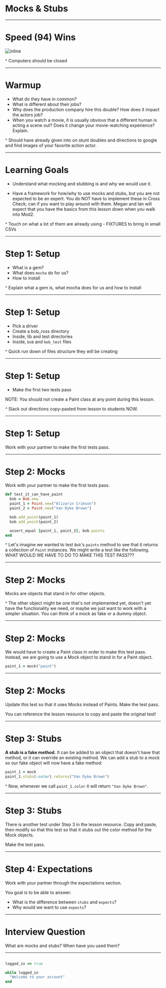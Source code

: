 # Mocks & Stubs

---
# Speed (94) Wins

![inline](https://i.pinimg.com/originals/eb/c8/ec/ebc8eca795d22a94231f0091def4ab73.jpg)

^ Computers should be closed

---

# Warmup

- What do they have in common?
- What is different about their jobs?
- Why does the production company hire this double? How does it impact the actors job?
- When you watch a movie, it is usually obvious that a different human is acting a scene out? Does it change your movie-watching experience? Explain.

^ Should have already given into on stunt doubles and directions to google and find images of your favorite action actor.

---

# Learning Goals

* Understand what mocking and stubbing is and why we would use it.

* Have a framework for how/why to use mocks and stubs, but you are not expected to be an expert. You do NOT have to implement these in Cross Check; can if you want to play around with them. Megan and Ian will expect that you have the basics from this lesson down when you walk into Mod2.

^ Touch on what a lot of them are already using - FIXTURES to bring in small CSVs

---


# Step 1: Setup

* What is a gem?
* What does `mocha` do for us?
* How to install

^ Explain what a gem is, what mocha does for us and how to install

---

# Step 1: Setup

* Pick a driver
* Create a bob_ross directory
* Inside, lib and test directories
* Inside, `bob` and `bob_test` files

^ Quick run down of files structure they will be creating

---

# Step 1: Setup

* Make the first two tests pass

NOTE: You should not create a Paint class at any point during this lesson.

^ Slack out directions copy-pasted from lesson to students NOW.

---

# Step 1: Setup

Work with your partner to make the first tests pass.

---

# Step 2: Mocks

Work with your partner to make the first tests pass.

```ruby
def test_it_can_have_paint
  bob = Bob.new
  paint_1 = Paint.new("Alizarin Crimson")
  paint_2 = Paint.new("Van Dyke Brown")

  bob.add_paint(paint_1)
  bob.add_paint(paint_2)

  assert_equal [paint_1, paint_2], bob.paints
end
```

^ Let's imagine we wanted to test `Bob`'s `paints` method to see that it returns a collection of `Paint` instances. We might write a test like the following. WHAT WOULD WE HAVE TO DO TO MAKE THIS TEST PASS???

---

# Step 2: Mocks

Mocks are objects that stand in for other objects.

^ The other object might be one that's not implemented yet, doesn't yet have the functionality we need, or maybe we just want to work with a simpler situation. You can think of a mock as fake or a dummy object.

---

# Step 2: Mocks

We would have to create a Paint class in order to make this test pass. Instead, we are going to use a Mock object to stand in for a Paint object.

```ruby
paint_1 = mock("paint")
```

---

# Step 2: Mocks

Update this test so that it uses Mocks instead of Paints. Make the test pass.

You can reference the lesson resource to copy and paste the original test!

---

# Step 3: Stubs

**A stub is a fake method.** It can be added to an object that doesn't have that method, or it can override an existing method. We can add a stub to a mock so our fake object will now have a fake method:

```ruby
paint_1 = mock
paint_1.stubs(:color).returns("Van Dyke Brown")
```

^ Now, whenever we call `paint_1.color` it will return `"Van Dyke Brown"`.

---

# Step 3: Stubs

There is another test under Step 3 in the lesson resource. Copy and paste, then modify so that this test so that it stubs out the color method for the Mock objects.

Make the test pass.

---

# Step 4: Expectations

Work with your partner through the expectations section.

You goal is to be able to answer:
- What is the difference between `stubs` and `expects`?
- Why would we want to use `expects`?

---

# Interview Question

What are mocks and stubs? When have you used them?

---


```ruby

logged_in == true

while logged_in
  "Welcome to your account"
end

```
